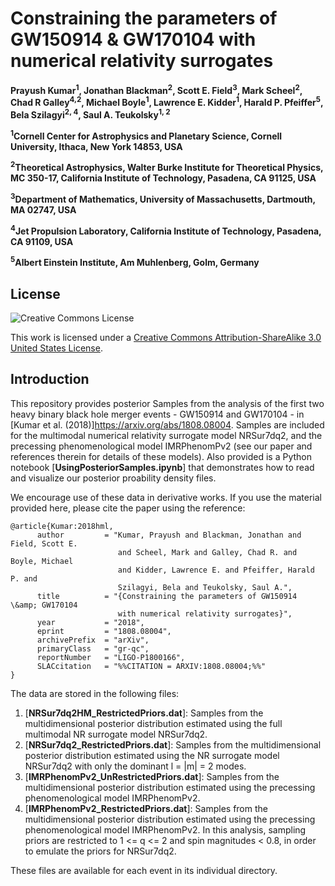 # Constraining the parameters of GW150914 & GW170104 with numerical relativity surrogates

**Prayush Kumar<sup>1</sup>, Jonathan Blackman<sup>2</sup>, Scott E. Field<sup>3</sup>, Mark Scheel<sup>2</sup>, Chad R Galley<sup>4,2</sup>, Michael Boyle<sup>1</sup>, Lawrence E. Kidder<sup>1</sup>, Harald P. Pfeiffer<sup>5</sup>, Bela Szilagyi<sup>2, 4</sup>, Saul A. Teukolsky<sup>1, 2</sup>**

**<sup>1</sup>Cornell Center for Astrophysics and Planetary Science, Cornell University, Ithaca, New York 14853, USA**

**<sup>2</sup>Theoretical Astrophysics, Walter Burke Institute for Theoretical Physics, MC 350-17, California Institute of Technology, Pasadena, CA 91125, USA**

**<sup>3</sup>Department of Mathematics, University of Massachusetts, Dartmouth, MA 02747, USA**

**<sup>4</sup>Jet Propulsion Laboratory, California Institute of Technology, Pasadena, CA 91109, USA**

**<sup>5</sup>Albert Einstein Institute, Am Muhlenberg, Golm, Germany**

## License

![Creative Commons License](https://i.creativecommons.org/l/by-sa/3.0/us/88x31.png "Creative Commons License")

This work is licensed under a [Creative Commons Attribution-ShareAlike 3.0 United States License](http://creativecommons.org/licenses/by-sa/3.0/us/).


## Introduction

This repository provides posterior Samples from the analysis of the first two heavy binary black hole merger events - GW150914 and GW170104 - in [Kumar et al. (2018)]https://arxiv.org/abs/1808.08004. Samples are included for the multimodal numerical relativity surrogate model NRSur7dq2, and the precessing phenomenological model IMRPhenomPv2 (see our paper and references therein for details of these models). Also provided is a Python notebook [**UsingPosteriorSamples.ipynb**] that demonstrates how to read and visualize our posterior proability density files.

We encourage use of these data in derivative works. If you use the material provided here, please cite the paper using the reference:
```
@article{Kumar:2018hml,
      author         = "Kumar, Prayush and Blackman, Jonathan and Field, Scott E.
                        and Scheel, Mark and Galley, Chad R. and Boyle, Michael
                        and Kidder, Lawrence E. and Pfeiffer, Harald P. and
                        Szilagyi, Bela and Teukolsky, Saul A.",
      title          = "{Constraining the parameters of GW150914 \&amp; GW170104
                        with numerical relativity surrogates}",
      year           = "2018",
      eprint         = "1808.08004",
      archivePrefix  = "arXiv",
      primaryClass   = "gr-qc",
      reportNumber   = "LIGO-P1800166",
      SLACcitation   = "%%CITATION = ARXIV:1808.08004;%%"
}
```

The data are stored in the following files:

 1. [**NRSur7dq2HM_RestrictedPriors.dat**]: Samples from the multidimensional posterior distribution estimated using the full multimodal NR surrogate model NRSur7dq2.
 2. [**NRSur7dq2_RestrictedPriors.dat**]: Samples from the multidimensional posterior distribution estimated using the NR surrogate model NRSur7dq2 with only the dominant l = |m| = 2 modes.
 3. [**IMRPhenomPv2_UnRestrictedPriors.dat**]: Samples from the multidimensional posterior distribution estimated using the precessing phenomenological model IMRPhenomPv2.
 4. [**IMRPhenomPv2_RestrictedPriors.dat**]: Samples from the multidimensional posterior distribution estimated using the precessing phenomenological model IMRPhenomPv2. In this analysis, sampling priors are restricted to 1 <= q <= 2 and spin magnitudes < 0.8, in order to emulate the priors for NRSur7dq2.
  
 These files are available for each event in its individual directory.


